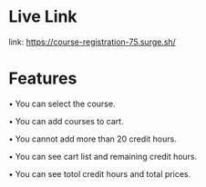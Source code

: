 # Live Link

link: https://course-registration-75.surge.sh/

# Features

• You can select the course.

• You can add courses to cart.

• You cannot add more than 20 credit hours.

• You can see cart list and remaining credit hours.

• You can see totol credit hours and total prices.



<!-- # Discuss State Managed

In this project I used UseState in 4 times.

First used in Courses.jsx page for JSON data received.
and useEffect use for JSON file connect on my project.

Second used in App.jsx page for set cart list data.

Third used in App.jsx page for set total credit count.

Fourth  used App.jsx page for set total price count.

Send a function App.jsx to Courses.jsx and Courses.jsx to Course.jsx page and set in onClick Method for received cart data.

received cart data to check multiple data and credit count and price count then set in useState variable. 

3 useState variable send to App.jsx to Carts.jsx and use this price,credit and cart item. -->


